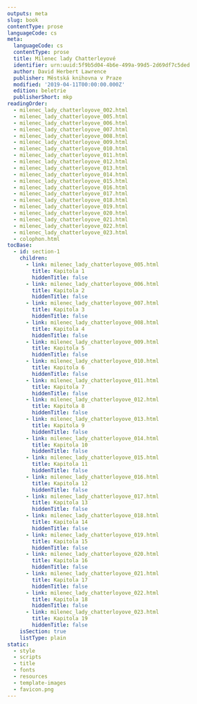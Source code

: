 ```yaml
---
outputs: meta
slug: book
contentType: prose
languageCode: cs
meta:
  languageCode: cs
  contentType: prose
  title: Milenec lady Chatterleyové
  identifier: urn:uuid:5f9b5d04-4b6e-499a-99d5-2d69df7c5ded
  author: David Herbert Lawrence
  publisher: Městská knihovna v Praze
  modified: '2019-04-11T00:00:00.000Z'
  edition: beletrie
  publisherShort: mkp
readingOrder:
  - milenec_lady_chatterloyove_002.html
  - milenec_lady_chatterloyove_005.html
  - milenec_lady_chatterloyove_006.html
  - milenec_lady_chatterloyove_007.html
  - milenec_lady_chatterloyove_008.html
  - milenec_lady_chatterloyove_009.html
  - milenec_lady_chatterloyove_010.html
  - milenec_lady_chatterloyove_011.html
  - milenec_lady_chatterloyove_012.html
  - milenec_lady_chatterloyove_013.html
  - milenec_lady_chatterloyove_014.html
  - milenec_lady_chatterloyove_015.html
  - milenec_lady_chatterloyove_016.html
  - milenec_lady_chatterloyove_017.html
  - milenec_lady_chatterloyove_018.html
  - milenec_lady_chatterloyove_019.html
  - milenec_lady_chatterloyove_020.html
  - milenec_lady_chatterloyove_021.html
  - milenec_lady_chatterloyove_022.html
  - milenec_lady_chatterloyove_023.html
  - colophon.html
tocBase:
  - id: section-1
    children:
      - link: milenec_lady_chatterloyove_005.html
        title: Kapitola 1
        hiddenTitle: false
      - link: milenec_lady_chatterloyove_006.html
        title: Kapitola 2
        hiddenTitle: false
      - link: milenec_lady_chatterloyove_007.html
        title: Kapitola 3
        hiddenTitle: false
      - link: milenec_lady_chatterloyove_008.html
        title: Kapitola 4
        hiddenTitle: false
      - link: milenec_lady_chatterloyove_009.html
        title: Kapitola 5
        hiddenTitle: false
      - link: milenec_lady_chatterloyove_010.html
        title: Kapitola 6
        hiddenTitle: false
      - link: milenec_lady_chatterloyove_011.html
        title: Kapitola 7
        hiddenTitle: false
      - link: milenec_lady_chatterloyove_012.html
        title: Kapitola 8
        hiddenTitle: false
      - link: milenec_lady_chatterloyove_013.html
        title: Kapitola 9
        hiddenTitle: false
      - link: milenec_lady_chatterloyove_014.html
        title: Kapitola 10
        hiddenTitle: false
      - link: milenec_lady_chatterloyove_015.html
        title: Kapitola 11
        hiddenTitle: false
      - link: milenec_lady_chatterloyove_016.html
        title: Kapitola 12
        hiddenTitle: false
      - link: milenec_lady_chatterloyove_017.html
        title: Kapitola 13
        hiddenTitle: false
      - link: milenec_lady_chatterloyove_018.html
        title: Kapitola 14
        hiddenTitle: false
      - link: milenec_lady_chatterloyove_019.html
        title: Kapitola 15
        hiddenTitle: false
      - link: milenec_lady_chatterloyove_020.html
        title: Kapitola 16
        hiddenTitle: false
      - link: milenec_lady_chatterloyove_021.html
        title: Kapitola 17
        hiddenTitle: false
      - link: milenec_lady_chatterloyove_022.html
        title: Kapitola 18
        hiddenTitle: false
      - link: milenec_lady_chatterloyove_023.html
        title: Kapitola 19
        hiddenTitle: false
    isSection: true
    listType: plain
static:
  - style
  - scripts
  - title
  - fonts
  - resources
  - template-images
  - favicon.png
---
```

